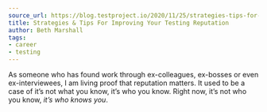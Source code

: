 ```yaml
---
source_url: https://blog.testproject.io/2020/11/25/strategies-tips-for-improving-your-testing-reputation/
title: Strategies & Tips For Improving Your Testing Reputation
author: Beth Marshall
tags:
- career
- testing
---
```


As someone who has found work through ex-colleagues, ex-bosses or even ex-interviewees, I am living proof that reputation matters. It used to be a case of it’s not what you know, it’s who you know. Right now, it’s not who you know, *it’s who knows you*.
